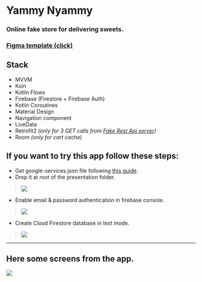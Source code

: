 # Yammy Nyammy
### Online fake store for delivering sweets.
### **[Figma template (click)](https://www.figma.com/file/zYyr1oB31QX1yDd2RIYqJV/YammyNyammy?node-id=0%3A1)**  
## **Stack**
- MVVM
- Koin
- Kotlin Flows
- Firebase (Firestore + Firebase Auth)
- Kotlin Coroutines
- Material Design
- Navigation component
- LiveData
- Retrofit2 *(only for 3 GET calls from [Fake Rest Api server](https://github.com/ph00per/Fake-json-server-for-Yammy-Nyammy))*
- Room *(only for cart cache)*
    
## **If you want to try this app follow these steps:**  
- Get google-services.json file following [this guide](https://firebase.google.com/docs/android/setup?hl=ru#console).  
- Drop it at root of the presentation folder.  
> ![](https://sun1-30.userapi.com/dKGoqY54DTzOFhWjXBZ53DiVMK0meVXmyR9p_A/uAQsHZ_1ZjQ.jpg)  
- Enable email & password authentication in firebase console.  
> ![](https://sun9-72.userapi.com/XpRJm5kJ3fkxoCssGEcQqWKjy191dAREkCGM7w/WOB29t6cVvM.jpg)  
- Create Cloud Firestore database in test mode.
> ![](https://sun1-98.userapi.com/DISNMaTtvVJvqW69oJzuQ1ZKUtgnvCrz0zVgPw/vS9ygGkCMrs.jpg)  
  
 ---
## Here some screens from the app.  
![](https://psv4.userapi.com/c856528/u63877244/docs/d9/780db6b9ba5a/tbbeb-n0df9.jpg?extra=jAOCCPlmKlXWTbuw0kezgYHGB1cIdphTYFDk_WWNoau9ZkgjyxPu-ZkJsH9lJ76-dTLn5LmiJCbgkLWwX0GXPSnNZrFc1gww1ggYsPa_ifYNoXCGllseHzVgGEpbSCNdQTa9IzOeZfTS65MgaXScY2Q)